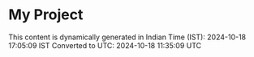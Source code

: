 # My Project

This content is dynamically generated in Indian Time (IST): 2024-10-18 17:05:09 IST
Converted to UTC: 2024-10-18 11:35:09 UTC
